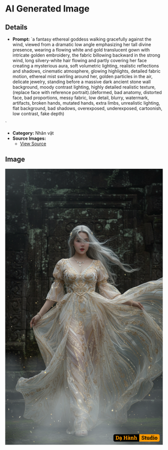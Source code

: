 # AI Generated Image

## Details
- **Prompt:** `a fantasy ethereal goddess walking gracefully against the wind, viewed from a dramatic low angle emphasizing her tall divine presence, wearing a flowing white and gold translucent gown with intricate golden embroidery, the fabric billowing backward in the strong wind, long silvery-white hair flowing and partly covering her face creating a mysterious aura, soft volumetric lighting, realistic reflections and shadows, cinematic atmosphere, glowing highlights, detailed fabric motion, ethereal mist swirling around her, golden particles in the air, delicate jewelry, standing before a massive dark ancient stone wall background, moody contrast lighting, highly detailed realistic texture, (replace face with reference portrait).(deformed, bad anatomy, distorted face, bad proportions, messy fabric, low detail, blurry, watermark, artifacts, broken hands, mutated hands, extra limbs, unrealistic lighting, flat background, bad shadows, overexposed, underexposed, cartoonish, low contrast, fake depth)

`
- **Category:** Nhân vật
- **Source Images:**
  - [View Source](https://raw.githubusercontent.com/lenzcomvth/ImageLibrary/main/Female.png)

## Image
![AI Generated Image](./image-2025-10-10T04-18-10-645Z-4medo.png)